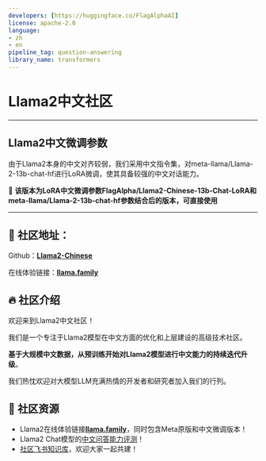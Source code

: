 ```yaml
---
developers: [https://huggingface.co/FlagAlphaAI]
license: apache-2.0
language:
- zh
- en
pipeline_tag: question-answering
library_name: transformers
---
```

# Llama2中文社区

---
## Llama2中文微调参数
由于Llama2本身的中文对齐较弱，我们采用中文指令集，对meta-llama/Llama-2-13b-chat-hf进行LoRA微调，使其具备较强的中文对话能力。

🎯 **该版本为LoRA中文微调参数FlagAlpha/Llama2-Chinese-13b-Chat-LoRA和meta-llama/Llama-2-13b-chat-hf参数结合后的版本，可直接使用**

---


## 🚀 社区地址：

Github：[**Llama2-Chinese**](https://github.com/FlagAlpha/Llama2-Chinese)

在线体验链接：[**llama.family**](https://llama.family/)

## 🔥 社区介绍
欢迎来到Llama2中文社区！

我们是一个专注于Llama2模型在中文方面的优化和上层建设的高级技术社区。

**基于大规模中文数据，从预训练开始对Llama2模型进行中文能力的持续迭代升级**。

我们热忱欢迎对大模型LLM充满热情的开发者和研究者加入我们的行列。

## 🐼 社区资源
  - Llama2在线体验链接[**llama.family**](https://llama.family/)，同时包含Meta原版和中文微调版本！
  - Llama2 Chat模型的[中文问答能力评测](https://github.com/FlagAlpha/Llama2-Chinese/tree/main#-%E6%A8%A1%E5%9E%8B%E8%AF%84%E6%B5%8B)！
  - [社区飞书知识库](https://chinesellama.feishu.cn/wiki/space/7257824476874768388?ccm_open_type=lark_wiki_spaceLink)，欢迎大家一起共建！

